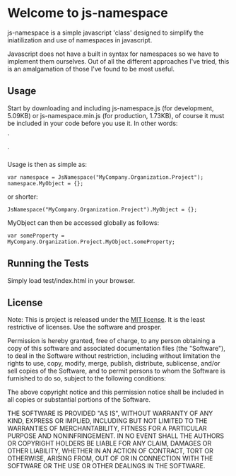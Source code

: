 Welcome to js-namespace
=======================

js-namespace is a simple javascript 'class' designed to simplify the iniatilization and use of namespaces in javascript.

Javascript does not have a built in syntax for namespaces so we have to implement them ourselves. Out of all the different approaches I've tried, this is an amalgamation of those I've found to be most useful.

Usage
-----

Start by downloading and including js-namespace.js (for development, 5.09KB) or js-namespace.min.js (for production, 1.73KB), of course it must be included in your code before you use it. In other words:

`<script src="js-namespace.js"></script>
<script src="money-maker.js"></script>`

Usage is then as simple as:

`var namespace = JsNamespace("MyCompany.Organization.Project");
namespace.MyObject = {};`

or shorter:

`JsNamespace("MyCompany.Organization.Project").MyObject = {};`

MyObject can then be accessed globally as follows:

`var someProperty = MyCompany.Organization.Project.MyObject.someProperty;`

Running the Tests
-----------------

Simply load test/index.html in your browser.

License
-------
Note: This is project is released under the [MIT license](http://opensource.org/licenses/MIT). It is the least restrictive of licenses. Use the software and prosper.

Permission is hereby granted, free of charge, to any person obtaining a copy of this software and associated documentation files (the "Software"), to deal in the Software without restriction, including without limitation the rights to use, copy, modify, merge, publish, distribute, sublicense, and/or sell copies of the Software, and to permit persons to whom the Software is furnished to do so, subject to the following conditions:

The above copyright notice and this permission notice shall be included in all copies or substantial portions of the Software.

THE SOFTWARE IS PROVIDED "AS IS", WITHOUT WARRANTY OF ANY KIND, EXPRESS OR IMPLIED, INCLUDING BUT NOT LIMITED TO THE WARRANTIES OF MERCHANTABILITY, FITNESS FOR A PARTICULAR PURPOSE AND NONINFRINGEMENT. IN NO EVENT SHALL THE AUTHORS OR COPYRIGHT HOLDERS BE LIABLE FOR ANY CLAIM, DAMAGES OR OTHER LIABILITY, WHETHER IN AN ACTION OF CONTRACT, TORT OR OTHERWISE, ARISING FROM, OUT OF OR IN CONNECTION WITH THE SOFTWARE OR THE USE OR OTHER DEALINGS IN THE SOFTWARE.
